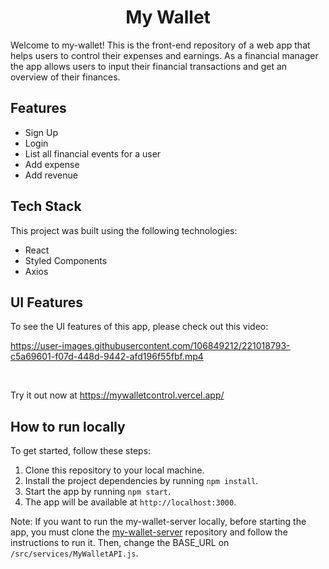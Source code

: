 <h1 align="center">My Wallet</h1>

Welcome to my-wallet! This is the front-end repository of a web app that helps users to control their expenses and earnings. As a financial manager the app allows users to input their financial transactions and get an overview of their finances.

## Features

- Sign Up
- Login
- List all financial events for a user
- Add expense
- Add revenue

## Tech Stack

This project was built using the following technologies:

- React
- Styled Components
- Axios

## UI Features

To see the UI features of this app, please check out this video:

https://user-images.githubusercontent.com/106849212/221018793-c5a69601-f07d-448d-9442-afd196f55fbf.mp4

<br/>

Try it out now at https://mywalletcontrol.vercel.app/

## How to run locally

To get started, follow these steps:

1. Clone this repository to your local machine.
2. Install the project dependencies by running `npm install`.
3. Start the app by running `npm start`.
4. The app will be available at `http://localhost:3000`.

Note: If you want to run the my-wallet-server locally, before starting the app, you must clone the [my-wallet-server](https://github.com/ana-pairo/my-wallet-server) repository and follow the instructions to run it. Then, change the BASE_URL on `/src/services/MyWalletAPI.js`.

